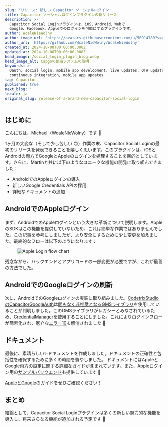 ```yaml
---
slug: 'リリース: 新しい Capacitor ソーシャルログイン'
title: Capacitor ソーシャルログインプラグインの新リリース
description: >-
  Capacitor Social Loginプラグインは、iOS、Android、Webで
  Google、Facebook、Appleでのログインを可能にするプラグインです。
author: WcaleNieWolny
author_image_url: 'https://avatars.githubusercontent.com/u/50914789?v=4'
author_url: 'https://github.com/WcaleNieWolny/WcaleNieWolny'
created_at: 2024-10-08T00:00:00.000Z
updated_at: 2024-10-08T00:00:00.000Z
head_image: /social_login_plugin_blog.webp
head_image_alt: Capgoの組織システムの説明
keywords: >-
  Oauth, social login, mobile app development, live updates, OTA updates,
  continuous integration, mobile app updates
tag: Capacitor
published: true
next_blog: ''
locale: ja
original_slug: release-of-a-brand-new-capacitor-social-login
---
```

## はじめに

こんにちは、Michael（[WcaleNieWolny](https://github.com/WcaleNieWolny)）です 👋

1ヶ月の大変な（そして少し苦しい 🙃）作業の末、Capacitor Social Loginの最初のリリースを発表できることを嬉しく思います。このプラグインは、iOSとAndroidの両方でGoogleとAppleのログインを処理することを目的としています。さらに、Martinと共に以下のようなユニークな機能の開発に取り組んできました：

 - AndroidでのAppleログインの導入
 - 新しいGoogle Credentials APIの採用
 - 詳細なドキュメントの追加

## AndroidでのAppleログイン

まず、AndroidでのAppleログインという大きな革新について説明します。AppleのSDKはこの機能を提供していないため、これは簡単な作業ではありませんでした。[この記事](https://johncodeos.com/how-to-add-sign-in-with-apple-button-to-your-android-app-using-kotlin/)を参考にしましたが、より安全にするために少し変更を加えました。最終的なフローは以下のようになります：

<figure><img style="margin-left: auto;margin-right: auto;max-height: 600px !important;" src="/apple-login-flow-chart.svg" alt="Apple Login flow chart" /><figcaption></figcaption></figure>

残念ながら、バックエンドとアプリコードの一部変更が必要ですが、これが最善の方法でした。

## AndroidでのGoogleログインの刷新

次に、AndroidでのGoogleログインの実装に取り組みました。[CodetrixStudioのCapacitorGoogleAuth](https://github.com/CodetrixStudio/CapacitorGoogleAuth)は[間もなく非推奨となるGMSライブラリ](https://developer.android.com/identity/sign-in/legacy-gsi-migration#authorization)を使用していることが判明しました。このGMSライブラリがレガシーとみなされているため、[CredentialManager](https://developer.android.com/identity/sign-in/credential-manager-siwg)を使用することにしました。これによりログインフローが簡素化され、厄介な[エラー10](https://github.com/CodetrixStudio/CapacitorGoogleAuth/issues/332)も解消されました 🎉

## ドキュメント

最後に、素晴らしい✨ドキュメントを作成しました。ドキュメントの正確性と包括性を確保するために多くの時間を費やしました。
ドキュメントにはAppleとGoogle両方の設定に関する詳細なガイドが含まれています。また、Appleログイン用の[サンプルバックエンド](https://github.com/WcaleNieWolny/capgo-social-login-backend-demo)も提供しています 🍎

[Apple](https://github.com/Cap-go/capacitor-social-login/blob/main/docs/setup_apple.md)と[Google](https://github.com/Cap-go/capacitor-social-login/blob/main/docs/setup_google.md)のガイドをぜひご確認ください！

## まとめ

結論として、Capacitor Social Loginプラグインは多くの新しい魅力的な機能を導入し、将来さらなる機能が追加される予定です 🚀
